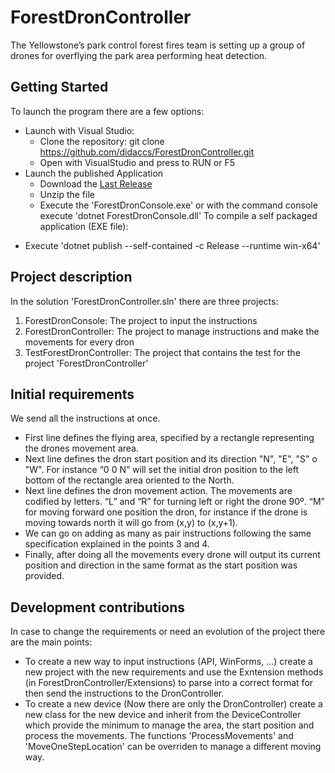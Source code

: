 # ForestDronController
The Yellowstone’s park control forest fires team is setting up a group of drones for overflying the park area performing heat detection.

## Getting Started
To launch the program there are a few options:
 * Launch with Visual Studio:
    - Clone the repository: git clone https://github.com/didaccs/ForestDronController.git
    - Open with VisualStudio and press to RUN or F5 
 * Launch the published Application
    - Download the <a href="/didaccs/ForestDronController/releases/latest">Last Release</a>
    - Unzip the file
    - Execute the 'ForestDronConsole.exe' or with the command console execute 'dotnet ForestDronConsole.dll'
To compile a self packaged application (EXE file):
 - Execute 'dotnet publish --self-contained -c Release --runtime win-x64'

## Project description 
In the solution 'ForestDronController.sln' there are three projects:
 1. ForestDronConsole: The project to input the instructions
 2. ForestDronController: The project to manage instructions and make the movements for every dron
 3. TestForestDronController: The project that contains the test for the project 'ForestDronController'

##  Initial requirements
We send all the instructions at once.
 * First line defines the flying area, specified by a rectangle representing the drones movement area.
 * Next line defines the dron start position and its direction "N", "E", "S" o "W". For instance “0 0 N” will set the initial dron position to the left bottom of the rectangle area oriented to the North.
 * Next line defines the dron movement action. The movements are codified by letters. “L” and “R” for turning left or right the drone 90º. “M” for moving forward one position the dron, for instance if the drone is moving towards north it will go from (x,y) to (x,y+1).
 * We can go on adding as many as pair instructions following the same specification explained in the points 3 and 4.
* Finally, after doing all the movements every drone will output its current position and direction in the same format as the start position was provided. 

## Development contributions
In case to change the requirements or need an evolution of the project there are the main points:
 * To create a new way to input instructions (API, WinForms, ...) create a new project with the new requirements and use the Exntension methods (in ForestDronController/Extensions) to parse into a correct format for then send the instructions to the DronController.
 * To create a new device (Now there are only the DronController) create a new class for the new device and inherit from the DeviceController which provide the minimum to manage the area, the start position and process the movements.
 The functions 'ProcessMovements' and 'MoveOneStepLocation' can be overriden to manage a different moving way.
